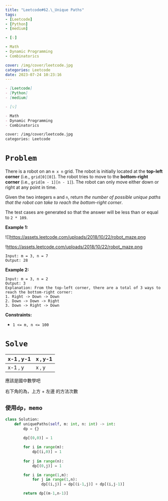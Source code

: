 ```yaml
---
title: "Leetcode#62.\_Unique Paths"
tags:
- [Leetcode]
- [Python]
- [medium]

- [💡]

- Math
- Dynamic Programming
- Combinatorics

cover: /img/cover/leetcode.jpg
categories: Leetcode
date: 2023-07-24 10:23:16
---
```

```markdown
- [Leetcode]
- [Python]
- [medium]

- [💡]

- Math
- Dynamic Programming
- Combinatorics

cover: /img/cover/leetcode.jpg
categories: Leetcode
```

# `Problem`

There is a robot on an `m x n` grid. The robot is initially located at the **top-left corner** (i.e., `grid[0][0]`). The robot tries to move to the **bottom-right corner** (i.e., `grid[m - 1][n - 1]`). The robot can only move either down or right at any point in time.

Given the two integers `m` and `n`, return *the number of possible unique paths that the robot can take to reach the bottom-right corner*.

The test cases are generated so that the answer will be less than or equal to `2 * 109`.

**Example 1:**

![]https://assets.leetcode.com/uploads/2018/10/22/robot_maze.png

!https://assets.leetcode.com/uploads/2018/10/22/robot_maze.png

```
Input: m = 3, n = 7
Output: 28

```

**Example 2:**

```
Input: m = 3, n = 2
Output: 3
Explanation: From the top-left corner, there are a total of 3 ways to reach the bottom-right corner:
1. Right -> Down -> Down
2. Down -> Down -> Right
3. Down -> Right -> Down

```

**Constraints:**

- `1 <= m, n <= 100`

# `Solve`

| x-1 ,  y-1 | x ,  y-1 |
| --- | --- |
| x-1   ,    y | x   ,   y |

應該是國中數學吧

右下角的為，上方 + 左邊 的方法次數

## `使用dp，memo`

```python
class Solution:
    def uniquePaths(self, m: int, n: int) -> int:
        dp = {}
        
        dp[(0,0)] = 1

        for i in range(m):
            dp[(i,0)] = 1
        
        for j in range(n):
            dp[(0,j)] = 1

        for i in range(1,m):
            for j in range(1,n):
                dp[(i,j)] = dp[(i-1,j)] + dp[(i,j-1)]

        return dp[(m-1,n-1)]
```